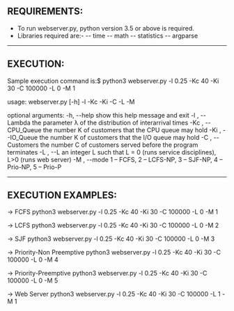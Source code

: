 ## REQUIREMENTS:

- To run webserver.py, python version 3.5 or above is required.
- Libraries required are:-
-- time
-- math
-- statistics
-- argparse


--------------------------------
## EXECUTION:

Sample execution command is:$ python3 webserver.py -l 0.25 -Kc 40 -Ki 30 -C 100000 -L 0 -M 1

usage: webserver.py [-h] -l  -Kc  -Ki  -C  -L  -M

optional arguments:
  -h, --help          show this help message and exit
  -l , --Lambda       the parameter λ of the distribution of interarrival times
  -Kc , --CPU_Queue   the number K of customers that the CPU queue may hold
  -Ki , --IO_Queue    the number K of customers that the I/O queue may hold
  -C , --Customers    the number C of customers served before the program terminates
  -L , --L            an integer L such that L = 0 (runs service disciplines), L>0 (runs web server)
  -M , --mode         1 – FCFS, 2 – LCFS-NP, 3 – SJF-NP, 4 – Prio-NP, 5 – Prio-P


--------------------------------
## EXECUTION EXAMPLES:

-> FCFS
python3 webserver.py -l 0.25 -Kc 40 -Ki 30 -C 100000 -L 0 -M 1

-> LCFS
python3 webserver.py -l 0.25 -Kc 40 -Ki 30 -C 100000 -L 0 -M 2

-> SJF
python3 webserver.py -l 0.25 -Kc 40 -Ki 30 -C 100000 -L 0 -M 3

-> Priority-Non Preemptive
python3 webserver.py -l 0.25 -Kc 40 -Ki 30 -C 100000 -L 0 -M 4

-> Priority-Preemptive
python3 webserver.py -l 0.25 -Kc 40 -Ki 30 -C 100000 -L 0 -M 5


-> Web Server
python3 webserver.py -l 0.25 -Kc 40 -Ki 30 -C 100000 -L 1 -M 1
